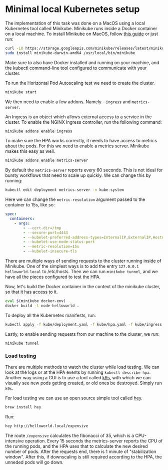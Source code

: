 # Minimal local Kubernetes setup

The implementation of this task was done on a MacOS using a local Kubernetes tool called Minikube. Minikube runs inside a Docker container on a local machine. To install Minikube on MacOS, follow [this guide](https://minikube.sigs.k8s.io/docs/start/) or just run:

```bash
curl -LO https://storage.googleapis.com/minikube/releases/latest/minikube-darwin-amd64
sudo install minikube-darwin-amd64 /usr/local/bin/minikube
```

Make sure to also have Docker installed and running on your machine, and the kubectl command-line tool configured to communicate with your cluster.

To run the Horizontal Pod Autoscaling test we need to create the cluster.

```bash
minikube start
```

We then need to enable a few addons. Namely - `ingress` and `metrics-server`.

An Ingress is an object which allows external access to a service in the cluster.
To enable the NGINX Ingress controller, run the following command:

```bash
minikube addons enable ingress
```

To make sure the HPA works correctly, it needs to have access to metrics about the pods. For this we need to enable a metrics server. Minikube makes this easy as well.

```bash
minikube addons enable metrics-server
```

By default the `metrics-server` reports every 60 seconds. This is not ideal for bursty workflows that need to scale up quickly. We can change this by running:

```bash
kubectl edit deployment metrics-server -n kube-system
```

Here we can change the `metric-resolution` argument passed to the container to 15s, like so:

```yaml
spec:
  containers:
    - args:
        - --cert-dir=/tmp
        - --secure-port=4443
        - --kubelet-preferred-address-types=InternalIP,ExternalIP,Hostname
        - --kubelet-use-node-status-port
        - --metric-resolution=15s
        - --kubelet-insecure-tls
```

There are multiple ways of sending requests to the cluster running inside of Minikube. One of the simplest ways is to add the entry `127.0.0.1 helloworld.local` to /etc/hosts. Then we can run `minikube tunnel`, and we have all the pieces configured to test the HPA.

Now, let's build the Docker container in the context of the minikube cluster, so that it has access to it.

```bash
eval $(minikube docker-env)
docker build -t node-helloworld .
```

To deploy all the Kubernetes manifests, run:

```bash
kubectl apply -f kube/deployment.yaml -f kube/hpa.yaml -f kube/ingress.yaml -f kube/service.yaml
```

Lastly, to enable sending requests from our machine to the cluster, we run:

```bash
minikube tunnel
```

### Load testing

There are multiple methods to watch the cluster while load testing. We can look at the logs or at the HPA events by running `kubectl describe hpa`. Another way using a GUI is to use a tool called [k9s](https://k9scli.io/), with which we can visually see new pods getting created, or old ones be destroyed. Simply run `k9s`.

For load testing we can use an open source simple tool called [hey](https://github.com/rakyll/hey).

```bash
brew install hey
```

Run:

```bash
hey http://helloworld.local/expensive
```

The route `/expensive` calculates the fibonacci of 35, which is a CPU-intensive operation. Every 15 seconds the metrics-server reports the CPU of the running pods, and the HPA uses that to calculate the new desired number of pods. After the requests end, there is 1 minute of "stabilization window". After this, if downscaling is still required according to the HPA, the unneded pods will go down.

